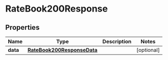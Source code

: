 

# RateBook200Response


## Properties

| Name | Type | Description | Notes |
|------------ | ------------- | ------------- | -------------|
|**data** | [**RateBook200ResponseData**](RateBook200ResponseData.md) |  |  [optional] |



